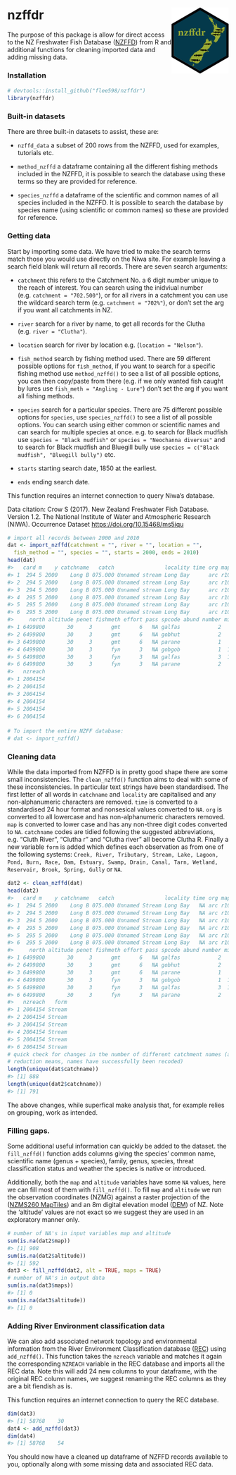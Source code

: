 
# nzffdr <img src='man/figures/nzffdr_hex.png' align="right" height="150" /></a>

<!-- badges: start -->
<!-- badges: end -->

The purpose of this package is allow for direct access to the NZ
Freshwater Fish Database ([NZFFD](https://nzffdms.niwa.co.nz/search))
from R and additional functions for cleaning imported data and adding
missing data.

### Installation

``` r
# devtools::install_github("flee598/nzffdr")
library(nzffdr)
```

### Built-in datasets

There are three built-in datasets to assist, these are:

-   `nzffd_data` a subset of 200 rows from the NZFFD, used for examples,
    tutorials etc.

-   `method_nzffd` a dataframe containing all the different fishing
    methods included in the NZFFD, it is possible to search the database
    using these terms so they are provided for reference.

-   `species_nzffd` a dataframe of the scientific and common names of
    all species included in the NZFFD. It is possible to search the
    database by species name (using scientific or common names) so these
    are provided for reference.

### Getting data

Start by importing some data. We have tried to make the search terms
match those you would use directly on the Niwa site. For example leaving
a search field blank will return all records. There are seven search
arguments:

-   `catchment` this refers to the Catchment No. a 6 digit number unique
    to the reach of interest. You can search using the inidviual number
    (e.g. `catchment = "702.500"`), or for all rivers in a catchment you
    can use the wildcard search term (e.g. `catchment = "702%"`), or
    don’t set the arg if you want all catchments in NZ.

-   `river` search for a river by name, to get all records for the
    Clutha (e.g. `river = "Clutha"`).

-   `location` search for river by location
    e.g. (`location = "Nelson"`).

-   `fish_method` search by fishing method used. There are 59 different
    possible options for `fish_method`, if you want to search for a
    specific fishing method use `method_nzffd()` to see a list of all
    possible options, you can then copy/paste from there (e.g. if we
    only wanted fish caught by lures use `fish_meth = "Angling - Lure"`)
    don’t set the arg if you want all fishing methods.

-   `species` search for a particular species. There are 75 different
    possible options for `species`, use `species_nzffd()` to see a list
    of all possible options. You can search using either common or
    scientific names and can search for multiple species at once.
    e.g. to search for Black mudfish use `species = "Black mudfish"` or
    `species = "Neochanna diversus"` and to search for Black mudfish and
    Bluegill bully use `species = c("Black mudfish", "Bluegill bully")`
    etc.

-   `starts` starting search date, 1850 at the earliest.

-   `ends` ending search date.

This function requires an internet connection to query Niwa’s database.

Data citation: Crow S (2017). New Zealand Freshwater Fish Database.
Version 1.2. The National Institute of Water and Atmospheric Research
(NIWA). Occurrence Dataset <https://doi.org/10.15468/ms5iqu>

``` r
# import all records between 2000 and 2010
dat <- import_nzffd(catchment = "", river = "", location = "", 
  fish_method = "", species = "", starts = 2000, ends = 2010)
head(dat)
#>   card m    y catchname   catch                locality time org map    east
#> 1  294 5 2000    Long B 075.000 Unnamed stream Long Bay      arc r10 2664600
#> 2  294 5 2000    Long B 075.000 Unnamed stream Long Bay      arc r10 2664600
#> 3  294 5 2000    Long B 075.000 Unnamed stream Long Bay      arc r10 2664600
#> 4  295 5 2000    Long B 075.000 Unnamed stream Long Bay      arc r10 2664600
#> 5  295 5 2000    Long B 075.000 Unnamed stream Long Bay      arc r10 2664600
#> 6  295 5 2000    Long B 075.000 Unnamed stream Long Bay      arc r10 2664600
#>     north altitude penet fishmeth effort pass spcode abund number minl maxl
#> 1 6499800       30     3      gmt      6   NA galfas            2   95  110
#> 2 6499800       30     3      gmt      6   NA gobhut            2   80   85
#> 3 6499800       30     3      gmt      6   NA parane            1   40   NA
#> 4 6499800       30     3      fyn      3   NA gobgob            1  150   NA
#> 5 6499800       30     3      fyn      3   NA galfas            3  130  135
#> 6 6499800       30     3      fyn      3   NA parane            2   70   75
#>   nzreach
#> 1 2004154
#> 2 2004154
#> 3 2004154
#> 4 2004154
#> 5 2004154
#> 6 2004154

# To import the entire NZFF database:
# dat <- import_nzffd()
```

### Cleaning data

While the data imported from NZFFD is in pretty good shape there are
some small inconsistencies. The `clean_nzffd()` function aims to deal
with some of these inconsistencies. In particular text strings have been
standardised. The first letter of all words in `catchname` and
`locality` are capitalised and any non-alphanumeric characters are
removed. `time` is converted to a standardised 24 hour format and
nonsesical values converted to `NA`. `org` is converted to all lowercase
and has non-alphanumeric characters removed. `map` is converted to lower
case and has any non-three digit codes converted to `NA`. `catchname`
codes are tidied following the suggested abbreviations, e.g. “Cluth
River”, “Clutha r” and “Clutha river” all become Clutha R. Finally a new
variable `form` is added which defines each observation as from one of
the following systems:
`Creek, River, Tributary, Stream, Lake, Lagoon, Pond, Burn, Race, Dam, Estuary, Swamp, Drain, Canal, Tarn, Wetland, Reservoir, Brook, Spring, Gully`
or `NA`.

``` r
dat2 <- clean_nzffd(dat)
head(dat2)
#>   card m    y catchname   catch                locality time org map    east
#> 1  294 5 2000    Long B 075.000 Unnamed Stream Long Bay   NA arc r10 2664600
#> 2  294 5 2000    Long B 075.000 Unnamed Stream Long Bay   NA arc r10 2664600
#> 3  294 5 2000    Long B 075.000 Unnamed Stream Long Bay   NA arc r10 2664600
#> 4  295 5 2000    Long B 075.000 Unnamed Stream Long Bay   NA arc r10 2664600
#> 5  295 5 2000    Long B 075.000 Unnamed Stream Long Bay   NA arc r10 2664600
#> 6  295 5 2000    Long B 075.000 Unnamed Stream Long Bay   NA arc r10 2664600
#>     north altitude penet fishmeth effort pass spcode abund number minl maxl
#> 1 6499800       30     3      gmt      6   NA galfas            2   95  110
#> 2 6499800       30     3      gmt      6   NA gobhut            2   80   85
#> 3 6499800       30     3      gmt      6   NA parane            1   40   NA
#> 4 6499800       30     3      fyn      3   NA gobgob            1  150   NA
#> 5 6499800       30     3      fyn      3   NA galfas            3  130  135
#> 6 6499800       30     3      fyn      3   NA parane            2   70   75
#>   nzreach   form
#> 1 2004154 Stream
#> 2 2004154 Stream
#> 3 2004154 Stream
#> 4 2004154 Stream
#> 5 2004154 Stream
#> 6 2004154 Stream
# quick check for changes in the number of different catchment names (a 
# reduction means, names have successfully been recoded)
length(unique(dat$catchname))
#> [1] 888
length(unique(dat2$catchname))
#> [1] 791
```

The above changes, while superfical make analysis that, for example
relies on grouping, work as intended.

### Filling gaps.

Some additional useful information can quickly be added to the dataset.
the `fill_nzffd()` function adds columns giving the species’ common
name, scientific name (genus + species), family, genus, species, threat
classification status and weather the species is native or introduced.

Additionally, both the `map` and `altitude` variables have some `NA`
values, here we can fill most of them with `fill_nzffd()`. To fill `map`
and `altitude` we run the observation coordinates (NZMG) against a
raster projection of the ([NZMS260
MapTiles](https://koordinates.com/layer/413-nzms-260-map-series-index/))
and an 8m digital elevation model
([DEM](https://data.linz.govt.nz/layer/51768-nz-8m-digital-elevation-model-2012/))
of NZ. Note the ‘altitude’ values are not exact so we suggest they are
used in an exploratory manner only.

``` r
# number of NA's in input variables map and altitude
sum(is.na(dat2$map))
#> [1] 908
sum(is.na(dat2$altitude))
#> [1] 592
dat3 <- fill_nzffd(dat2, alt = TRUE, maps = TRUE)
# number of NA's in output data
sum(is.na(dat3$maps))
#> [1] 0
sum(is.na(dat3$altitude))
#> [1] 0
```

### Adding River Environment classification data

We can also add associated network topology and environmental
information from the River Environment Classification database
([REC](https://data.mfe.govt.nz/layer/51845-river-environment-classification-new-zealand-2010-deprecated/))
using `add_nzffd()`. This function takes the `nzreach` variable and
matches it again the corresponding `NZREACH` variable in the REC
database and imports all the REC data. Note this will add 24 new columns
to your dataframe, with the original REC column names, we suggest
renaming the REC columns as they are a bit fiendish as is.

This function requires an internet connection to query the REC database.

``` r
dim(dat3)
#> [1] 58768    30
dat4 <- add_nzffd(dat3)
dim(dat4)
#> [1] 58768    54
```

You should now have a cleaned up dataframe of NZFFD records available to
you, optionally along with some missing data and associated REC data.
